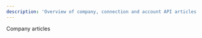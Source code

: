 ```yaml
---
description: 'Overview of company, connection and account API articles available.'
---
```


Company articles
